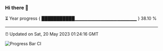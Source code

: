 ### Hi there 👋

⏳ Year progress { ███████████▁▁▁▁▁▁▁▁▁▁▁▁▁▁▁▁▁▁▁ } 38.10 %

---

⏰ Updated on Sat, 20 May 2023 01:24:16 GMT

![Progress Bar CI](https://github.com/ZhaoGui/ZhaoGui/workflows/Progress%20Bar%20CI/badge.svg)
